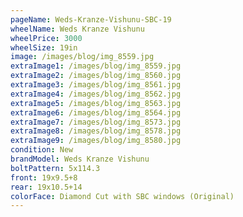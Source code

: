 ```yaml
---
pageName: Weds-Kranze-Vishunu-SBC-19
wheelName: Weds Kranze Vishunu
wheelPrice: 3000
wheelSize: 19in
image: /images/blog/img_8559.jpg
extraImage1: /images/blog/img_8559.jpg
extraImage2: /images/blog/img_8560.jpg
extraImage3: /images/blog/img_8561.jpg
extraImage4: /images/blog/img_8562.jpg
extraImage5: /images/blog/img_8563.jpg
extraImage6: /images/blog/img_8564.jpg
extraImage7: /images/blog/img_8573.jpg
extraImage8: /images/blog/img_8578.jpg
extraImage9: /images/blog/img_8580.jpg
condition: New
brandModel: Weds Kranze Vishunu
boltPattern: 5x114.3
front: 19x9.5+8
rear: 19x10.5+14
colorFace: Diamond Cut with SBC windows (Original)
---
```

